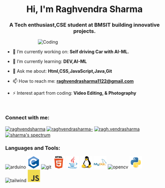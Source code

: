 <h1 align="center">Hi, I'm Raghvendra Sharma</h1>
<h3 align="center">A Tech enthusiast,CSE student at BMSIT building innovative projects.</h3>
<img align="right" alt="Coding" width="400"src="https://github.com/0raghvendrasharma/0raghvendrasharma/blob/main/SHARMA%E2%80%99S%20CODING%20WORLD.gif">
<br/>

- 🔭 I’m currently working on: **Self driving Car with AI-ML.**

- 🌱 I’m currently learning: **DEV,AI-ML**

- 💬 Ask me about: **Html,CSS,JavaScript,Java,Git**

- 📫 How to reach me: **raghvendrasharma1122@gmail.com**

- ⚡ Interest apart from coding: **Video Editing, & Photography**
<br/>

<h3 align="left">Connect with me:</h3>
<p align="left">
<a href="https://twitter.com/raghvendsharma" target="blank"><img align="center" src="https://raw.githubusercontent.com/rahuldkjain/github-profile-readme-generator/master/src/images/icons/Social/twitter.svg" alt="raghvendsharma" height="30" width="40" /></a>
<a href="https://linkedin.com/in/raghvendrasharma-" target="blank"><img align="center" src="https://raw.githubusercontent.com/rahuldkjain/github-profile-readme-generator/master/src/images/icons/Social/linked-in-alt.svg" alt="raghvendrasharma-" height="30" width="40" /></a>
<a href="https://instagram.com/ragh.vendrasharma" target="blank"><img align="center" src="https://raw.githubusercontent.com/rahuldkjain/github-profile-readme-generator/master/src/images/icons/Social/instagram.svg" alt="ragh.vendrasharma" height="30" width="40" /></a>
<a href="https://www.youtube.com/c/sharma's spectrum" target="blank"><img align="center" src="https://raw.githubusercontent.com/rahuldkjain/github-profile-readme-generator/master/src/images/icons/Social/youtube.svg" alt="sharma's spectrum" height="30" width="40" /></a>
</p>

<h3 align="left">Languages and Tools:</h3>
<p align="left"> 
<a > <img src="https://cdn.worldvectorlogo.com/logos/arduino-1.svg" alt="arduino" width="40" height="40"/> </a> 
<a > <img src="https://raw.githubusercontent.com/devicons/devicon/master/icons/c/c-original.svg" alt="c" width="40" height="40"/> </a> 
<a > <img src="https://www.vectorlogo.zone/logos/git-scm/git-scm-icon.svg" alt="git" width="40" height="40"/> </a> 
<a > <img src="https://raw.githubusercontent.com/devicons/devicon/master/icons/html5/html5-original-wordmark.svg" alt="html5" width="40" height="40"/> </a> 
<a> <img src="https://raw.githubusercontent.com/devicons/devicon/master/icons/java/java-original.svg" alt="java" width="40" height="40"/> </a> 
<a> <img src="https://raw.githubusercontent.com/devicons/devicon/master/icons/linux/linux-original.svg" alt="linux" width="40" height="40"/> </a> 
<a > <img src="https://raw.githubusercontent.com/devicons/devicon/master/icons/mysql/mysql-original-wordmark.svg" alt="mysql" width="40" height="40"/> </a> 
<a > <img src="https://www.vectorlogo.zone/logos/opencv/opencv-icon.svg" alt="opencv" width="40" height="40"/> </a> 
<a > <img src="https://raw.githubusercontent.com/devicons/devicon/master/icons/python/python-original.svg" alt="python" width="40" height="40"/> </a> 
<a > <img src="https://www.vectorlogo.zone/logos/tailwindcss/tailwindcss-icon.svg" alt="tailwind" width="40" height="40"/> </a> 
<a > <img src="https://raw.githubusercontent.com/devicons/devicon/master/icons/javascript/javascript-original.svg" alt="javascript" width="40" height="40"/> </a> </p>


